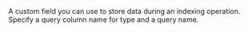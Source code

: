A custom field you can use to store data during an indexing operation. Specify a query column
	name for type and a query name.